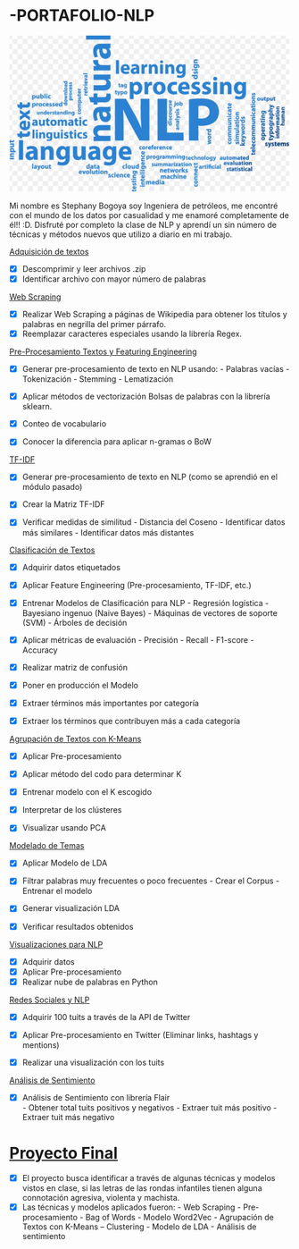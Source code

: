 # -PORTAFOLIO-NLP

![NLP](NLP.1.jpg)

Mi nombre es Stephany Bogoya soy Ingeniera de petróleos, me encontré con el mundo de los datos por casualidad y me enamoré completamente de él!! :D.
Disfruté  por completo la clase de NLP y aprendí un sin número de técnicas y métodos nuevos que utilizo a diario en mi trabajo. 


[Adquisición de textos](https://github.com/StephanyBogoya/-PORTAFOLIO-NLP/blob/main/Soluci%C3%B3n%20Taller%202.ipynb)
- [x] Descomprimir y leer archivos .zip
- [x] Identificar archivo con mayor número de palabras

[Web Scraping](https://github.com/StephanyBogoya/-PORTAFOLIO-NLP/blob/main/Soluci%C3%B3n%20Taller%203%20.ipynb)
- [x] Realizar Web Scraping a páginas de Wikipedia para obtener los títulos y palabras en negrilla del primer párrafo.
- [x] Reemplazar caracteres especiales usando la librería Regex.

[Pre-Procesamiento Textos y Featuring Engineering](https://github.com/StephanyBogoya/-PORTAFOLIO-NLP/blob/main/Pre-Procesamiento%20de%20textos%20y%20y%20Featuring%20Engineering.ipynb)
- [x] Generar pre-procesamiento de texto en NLP usando:
       - Palabras vacías
       - Tokenización
       - Stemming 
       - Lematización
     
- [x] Aplicar métodos de vectorización Bolsas de palabras con la librería sklearn.
- [x] Conteo de vocabulario
- [x] Conocer la diferencia para aplicar n-gramas o BoW

[TF-IDF](https://github.com/StephanyBogoya/-PORTAFOLIO-NLP/blob/main/TF-IDF.ipynb)

- [x] Generar pre-procesamiento de texto en NLP (como se aprendió en el módulo pasado)
- [x] Crear la Matriz TF-IDF
- [x] Verificar medidas de similitud
       - Distancia del Coseno
       - Identificar datos más similares
       - Identificar datos más distantes


[Clasificación de Textos](https://github.com/StephanyBogoya/-PORTAFOLIO-NLP/blob/main/Soluci%C3%B3n%20taller%207.ipynb)
- [x] Adquirir datos etiquetados
- [x] Aplicar Feature Engineering (Pre-procesamiento, TF-IDF, etc.)
- [x] Entrenar Modelos de Clasificación para NLP 
       - Regresión logística
       - Bayesiano ingenuo (Naive Bayes)
       - Máquinas de vectores de soporte (SVM)
       - Árboles de decisión
- [x] Aplicar métricas de evaluación 
       - Precisión
       - Recall
       - F1-score
       - Accuracy 
- [x] Realizar matriz de confusión
- [x] Poner en producción el Modelo
- [x] Extraer términos más importantes por categoría
- [x] Extraer los términos que contribuyen más a cada categoría


[Agrupación de Textos con K-Means](https://github.com/StephanyBogoya/-PORTAFOLIO-NLP/blob/main/Soluci%C3%B3n%20taller8.ipynb)

- [x] Aplicar Pre-procesamiento
- [x] Aplicar método del codo para determinar K
- [x] Entrenar modelo con el K escogido
- [x] Interpretar de los clústeres
- [x] Visualizar usando PCA


[Modelado de Temas](https://github.com/StephanyBogoya/-PORTAFOLIO-NLP/blob/main/Soluci%C3%B3n%20taller%209.ipynb)
- [x] Aplicar Modelo de LDA 
- [x] Filtrar palabras muy frecuentes o poco frecuentes
       - Crear el Corpus
       - Entrenar el modelo
- [x] Generar visualización LDA
- [x] Verificar resultados obtenidos


[Visualizaciones para NLP](https://github.com/StephanyBogoya/-PORTAFOLIO-NLP/blob/main/WORD%20CLOUD.ipynb)
- [x] Adquirir datos
- [x] Aplicar Pre-procesamiento
- [x] Realizar nube de palabras en Python

[Redes Sociales y NLP](https://github.com/StephanyBogoya/-PORTAFOLIO-NLP/blob/main/Soluci%C3%B3n%20taller8.ipynb)
- [x] Adquirir 100 tuits a través de la API de Twitter
- [x] Aplicar Pre-procesamiento en Twitter (Eliminar links, hashtags y mentions)
- [x] Realizar una visualización con los tuits


[Análisis de Sentimiento](https://github.com/StephanyBogoya/-PORTAFOLIO-NLP/blob/main/Soluci%C3%B3n_taller_12.ipynb)
- [x] Análisis de Sentimiento con librería Flair        
       - Obtener total tuits positivos y negativos 
       - Extraer tuit más positivo
       - Extraer tuit más negativo

# [Proyecto Final](https://github.com/StephanyBogoya/-PORTAFOLIO-NLP/blob/main/PROYECTO_FINAL_NLP_G51_2021-I.ipynb)
- [x] El proyecto busca identificar a través de algunas técnicas y modelos vistos en clase, si las letras de las rondas infantiles tienen alguna connotación agresiva, violenta y machista.
- [x] Las técnicas y modelos aplicados fueron:
       - Web Scraping
       - Pre-procesamiento
       - Bag of Words
       - Modelo Word2Vec
       - Agrupación de Textos con K-Means – Clustering
       - Modelo de LDA
       - Análisis de sentimiento

